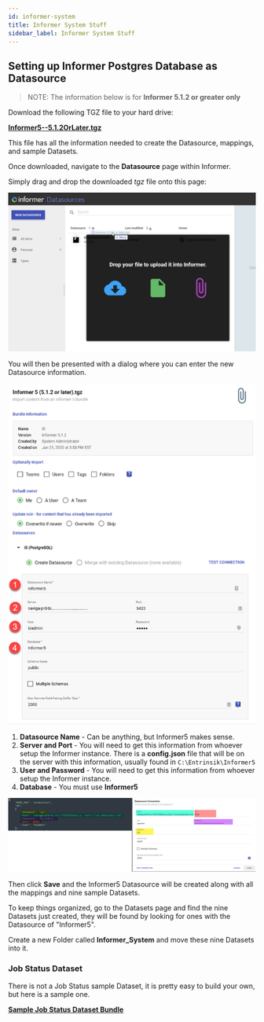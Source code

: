 ```yaml
---
id: informer-system
title: Informer System Stuff
sidebar_label: Informer System Stuff
---
```


## Setting up Informer Postgres Database as Datasource

> NOTE: The information below is for **Informer 5.1.2 or greater only**

Download the following TGZ file to your hard drive:

**<a target="_blank" href="/downloads/Informer5--5.1.2OrLater.tgz">Informer5--5.1.2OrLater.tgz</a>**

This file has all the information needed to create the Datasource, mappings, and sample Datasets.

Once downloaded, navigate to the **Datasource** page within Informer.

Simply drag and drop the downloaded _tgz_ file onto this page:

![image-20200501151233660](images/informer-system_metadata-001.png)

You will then be presented with a dialog where you can enter the new Datasource information.

![image-20200501151711846](images/informer-system_metadata-002.png)

1. **Datasource Name** - Can be anything, but Informer5 makes sense.
2. **Server and Port** - You will need to get this information from whoever setup the Informer instance. There is a **config.json** file that will be on the server with this information, usually found in `C:\Entrinsik\Informer5`
3. **User and Password** - You will need to get this information from whoever setup the Informer instance.
4. **Database** - You must use **Informer5**

![img](images/informer-system_postgreDB.PNG)

Then click **Save** and the Informer5 Datasource will be created along with all the mappings and nine sample Datasets.

To keep things organized, go to the Datasets page and find the nine Datasets just created, they will be found by looking for ones with the Datasource of "Informer5".

Create a new Folder called **Informer_System** and move these nine Datasets into it.

### Job Status Dataset

There is not a Job Status sample Dataset, it is pretty easy to build your own, but here is a sample one.

**<a target="_blank" href="/downloads/job-status.tgz">Sample Job Status Dataset Bundle</a>**
